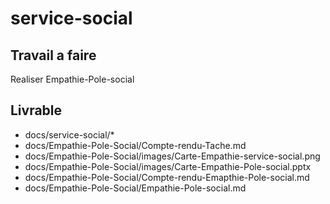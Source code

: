 # service-social  

## Travail a faire 
Realiser Empathie-Pole-social 

## Livrable
- docs/service-social/*
- docs/Empathie-Pole-Social/Compte-rendu-Tache.md
- docs/Empathie-Pole-Social/images/Carte-Empathie-service-social.png
- docs/Empathie-Pole-Social/images/Carte-Empathie-Pole-social.pptx
- docs/Empathie-Pole-Social/Compte-rendu-Emapthie-Pole-social.md
- docs/Empathie-Pole-Social/Empathie-Pole-social.md
  
  
 


